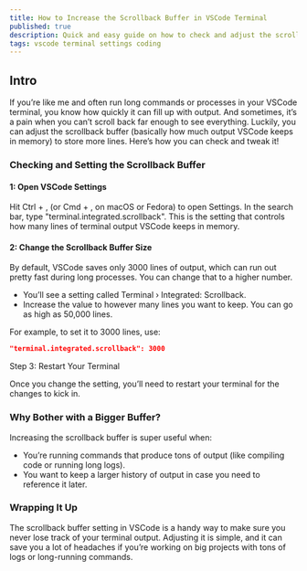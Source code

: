 ```yaml
---
title: How to Increase the Scrollback Buffer in VSCode Terminal
published: true
description: Quick and easy guide on how to check and adjust the scrollback buffer size in Visual Studio Code’s terminal to keep more lines of output.
tags: vscode terminal settings coding
---
```


## Intro

If you’re like me and often run long commands or processes in your VSCode terminal, you know how quickly it can fill up with output. And sometimes, it’s a pain when you can’t scroll back far enough to see everything. Luckily, you can adjust the scrollback buffer (basically how much output VSCode keeps in memory) to store more lines. Here’s how you can check and tweak it!

### Checking and Setting the Scrollback Buffer

#### 1: Open VSCode Settings

Hit Ctrl + , (or Cmd + , on macOS or Fedora) to open Settings.
In the search bar, type "terminal.integrated.scrollback".
This is the setting that controls how many lines of terminal output VSCode keeps in memory.

#### 2: Change the Scrollback Buffer Size

By default, VSCode saves only 3000 lines of output, which can run out pretty fast during long processes. You can change that to a higher number.

- You’ll see a setting called Terminal › Integrated: Scrollback.
- Increase the value to however many lines you want to keep. You can go as high as 50,000 lines.

For example, to set it to 3000 lines, use:

```json
"terminal.integrated.scrollback": 3000
```

Step 3: Restart Your Terminal

Once you change the setting, you’ll need to restart your terminal for the changes to kick in.

### Why Bother with a Bigger Buffer?

Increasing the scrollback buffer is super useful when:

- You’re running commands that produce tons of output (like compiling code or running long logs).
- You want to keep a larger history of output in case you need to reference it later.

### Wrapping It Up

The scrollback buffer setting in VSCode is a handy way to make sure you never lose track of your terminal output. Adjusting it is simple, and it can save you a lot of headaches if you’re working on big projects with tons of logs or long-running commands.
